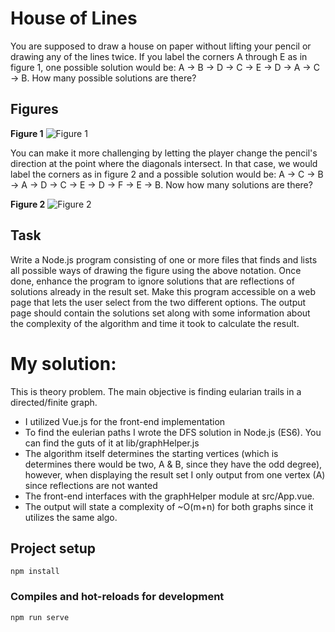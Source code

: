 # House of Lines

You are supposed to draw a house on paper without lifting your pencil or drawing any of the lines twice. If you label the corners A through E as in figure 1, one possible solution would be: A -> B -> D -> C -> E -> D -> A -> C -> B. How many possible solutions are there?

## Figures

**Figure 1**
![Figure 1](images/Screenshot_from_2024-07-03_09-42-55.png)

You can make it more challenging by letting the player change the pencil's direction at the point where the diagonals intersect. In that case, we would label the corners as in figure 2 and a possible solution would be: A -> C -> B -> A -> D -> C -> E -> D -> F -> E -> B. Now how many solutions are there?

**Figure 2**
![Figure 2](images/Screenshot_from_2024-07-03_09-43-10.png)

## Task
Write a Node.js program consisting of one or more files that finds and lists all possible ways of drawing the figure using the above notation. Once done, enhance the program to ignore solutions that are reflections of solutions already in the result set.
Make this program accessible on a web page that lets the user select from the two different options. The output page should contain the solutions set along with some information about the complexity of the algorithm and time it took to calculate the result.



# My solution:
This is theory problem. The main objective is finding eularian trails in a directed/finite graph.

- I utilized Vue.js for the front-end implementation
- To find the eulerian paths I wrote the DFS solution in Node.js (ES6). You can find the guts of it at lib/graphHelper.js
- The algorithm itself determines the starting vertices (which is determines there would be two, A & B, since they have the odd degree), however, when displaying the result set I only output from one vertex (A) since reflections are not wanted
- The front-end interfaces with the graphHelper module at src/App.vue.
- The output will state a complexity of ~O(m+n) for both graphs since it utilizes the same algo. 


## Project setup
```
npm install
```

### Compiles and hot-reloads for development
```
npm run serve
```
